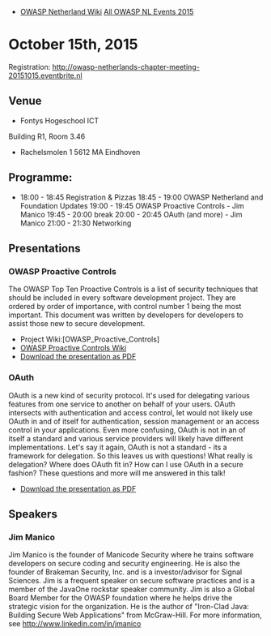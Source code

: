   - [OWASP Netherland Wiki](Netherlands "wikilink")
    [All OWASP NL Events
    2015](Netherlands_Previous_Events_2015 "wikilink")

# October 15th, 2015

Registration:
<http://owasp-netherlands-chapter-meeting-20151015.eventbrite.nl>

## Venue

  - Fontys Hogeschool ICT

Building R1, Room 3.46

  -
    Rachelsmolen 1
    5612 MA Eindhoven

## Programme:

  -
    18:00 - 18:45 Registration & Pizzas
    18:45 - 19:00 OWASP Netherland and Foundation Updates
    19:00 - 19:45 OWASP Proactive Controls - Jim Manico
    19:45 - 20:00 break
    20:00 - 20:45 OAuth (and more) - Jim Manico
    21:00 - 21:30 Networking

## Presentations

### OWASP Proactive Controls

The OWASP Top Ten Proactive Controls is a list of security techniques
that should be included in every software development project. They are
ordered by order of importance, with control number 1 being the most
important. This document was written by developers for developers to
assist those new to secure development.

  - Project Wiki:\[OWASP_Proactive_Controls\]
  - [OWASP Proactive Controls Wiki](OWASP_Proactive_Controls "wikilink")
  - [Download the presentation as
    PDF](Media:OWASP_Proactive_Controls_v1.pdf "wikilink")

### OAuth

OAuth is a new kind of security protocol. It's used for delegating
various features from one service to another on behalf of your users.
OAuth intersects with authentication and access control, let would not
likely use OAuth in and of itself for authentication, session management
or an access control in your applications. Even more confusing, OAuth is
not in an of itself a standard and various service providers will likely
have different implementations. Let's say it again, OAuth is not a
standard - its a framework for delegation. So this leaves us with
questions\! What really is delegation? Where does OAuth fit in? How can
I use OAuth in a secure fashion? These questions and more will me
answered in this talk\!

  - [Download the presentation as
    PDF](Media:OWASP-NL_Chapter_Meeting201501015_OAuth_Jim_Manico.pdf "wikilink")

## Speakers

### Jim Manico

Jim Manico is the founder of Manicode Security where he trains software
developers on secure coding and security engineering. He is also the
founder of Brakeman Security, Inc. and is a investor/advisor for Signal
Sciences. Jim is a frequent speaker on secure software practices and is
a member of the JavaOne rockstar speaker community. Jim is also a Global
Board Member for the OWASP foundation where he helps drive the strategic
vision for the organization. He is the author of "Iron-Clad Java:
Building Secure Web Applications" from McGraw-Hill. For more
information, see <http://www.linkedin.com/in/jmanico>
